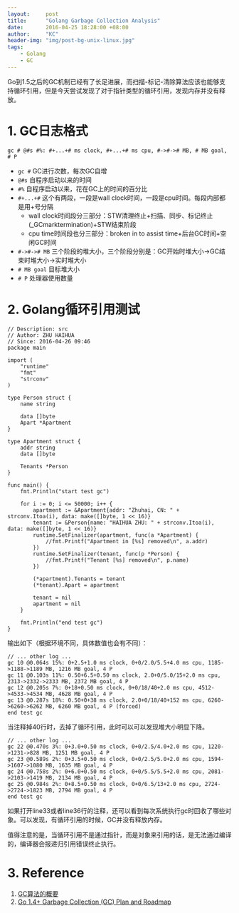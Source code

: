```yaml
---
layout:     post
title:      "Golang Garbage Collection Analysis"
date:       2016-04-25 18:28:00 +08:00 
author:     "KC"
header-img: "img/post-bg-unix-linux.jpg"
tags:
    - Golang
    - GC
---
```



Go到1.5之后的GC机制已经有了长足进展，而扫描-标记-清除算法应该也能够支持循环引用，但是今天尝试发现了对于指针类型的循环引用，发现内存并没有释放。

# 1. GC日志格式

```log
gc # @#s #%: #+...+# ms clock, #+...+# ms cpu, #->#-># MB, # MB goal, # P
```

- `gc #` GC进行次数，每次GC自增
- `@#s` 自程序启动以来的时间
- `#%` 自程序启动以来，花在GC上的时间的百分比
- `#+...+#` 这个有两段，一段是wall clock时间，一段是cpu时间。每段内部都是用+号分隔
	- wall clock时间段分三部分：STW清理终止+扫描、同步、标记终止(_GCmarktermination)+STW结束阶段
	- cpu time时间段也分三部分：broken in to assist time+后台GC时间+空闲GC时间
- `#->#-># MB` 三个阶段的堆大小，三个阶段分别是：GC开始时堆大小->GC结束时堆大小->实时堆大小
- `# MB goal` 目标堆大小
- `# P` 处理器使用数量

# 2. Golang循环引用测试

```go:
// Description: src
// Author: ZHU HAIHUA
// Since: 2016-04-26 09:46
package main

import (
	"runtime"
	"fmt"
	"strconv"
)

type Person struct {
	name string

	data []byte
	Apart *Apartment
}

type Apartment struct {
	addr string
	data []byte

	Tenants *Person
}

func main() {
	fmt.Println("start test gc")

	for i := 0; i <= 50000; i++ {
		apartment := &Apartment{addr: "Zhuhai, CN: " + strconv.Itoa(i), data: make([]byte, 1 << 16)}
		tenant := &Person{name: "HAIHUA ZHU: " + strconv.Itoa(i), data: make([]byte, 1 << 16)}
		runtime.SetFinalizer(apartment, func(a *Apartment) {
			//fmt.Printf("Apartment in [%s] removed\n", a.addr)
		})
		runtime.SetFinalizer(tenant, func(p *Person) {
			//fmt.Printf("Tenant [%s] removed\n", p.name)
		})

		(*apartment).Tenants = tenant
		(*tenant).Apart = apartment

		tenant = nil
		apartment = nil
	}

	fmt.Println("end test gc")
}
```

输出如下（根据环境不同，具体数值也会有不同）：

	// ... other log ...
	gc 10 @0.064s 15%: 0+2.5+1.0 ms clock, 0+0/2.0/5.5+4.0 ms cpu, 1185->1188->1189 MB, 1216 MB goal, 4 P
	gc 11 @0.103s 11%: 0.50+6.5+0.50 ms clock, 2.0+0/5.0/15+2.0 ms cpu, 2313->2332->2333 MB, 2372 MB goal, 4 P
	gc 12 @0.205s 7%: 0+18+0.50 ms clock, 0+0/18/40+2.0 ms cpu, 4512->4533->4534 MB, 4628 MB goal, 4 P
	gc 13 @0.287s 18%: 0.50+0+38 ms clock, 2.0+0/18/40+152 ms cpu, 6260->6260->6262 MB, 6260 MB goal, 4 P (forced)
	end test gc

当注释掉40行时，去掉了循环引用，此时可以可以发现堆大小明显下降。

	// ... other log ...
	gc 22 @0.470s 3%: 0+3.0+0.50 ms clock, 0+0/2.5/4.0+2.0 ms cpu, 1220->1231->828 MB, 1251 MB goal, 4 P
	gc 23 @0.589s 2%: 0+3.5+0.50 ms clock, 0+0/2.5/5.0+2.0 ms cpu, 1594->1607->1080 MB, 1635 MB goal, 4 P
	gc 24 @0.758s 2%: 0+6.0+0.50 ms clock, 0+0/5.5/5.5+2.0 ms cpu, 2081->2103->1419 MB, 2134 MB goal, 4 P
	gc 25 @0.984s 2%: 0+8.5+0.50 ms clock, 0+0/6.5/13+2.0 ms cpu, 2724->2724->1823 MB, 2794 MB goal, 4 P
	end test gc

如果打开line33或者line36行的注释，还可以看到每次系统执行gc时回收了哪些对象。可以发现，有循环引用的时候，GC并没有释放内存。

值得注意的是，当循环引用不是通过指针，而是对象来引用的话，是无法通过编译的，编译器会报递归引用错误终止执行。

# 3. Reference 

1. [GC算法的概要](http://gad.qq.com/article/detail/7150922)
2. [Go 1.4+ Garbage Collection (GC) Plan and Roadmap](https://docs.google.com/document/d/16Y4IsnNRCN43Mx0NZc5YXZLovrHvvLhK_h0KN8woTO4/edit#heading=h.o8eay7ieosat)